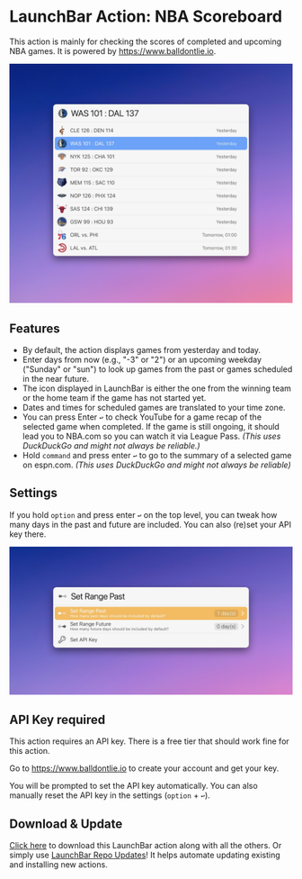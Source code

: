 # LaunchBar Action: NBA Scoreboard 

This action is mainly for checking the scores of completed and upcoming NBA games. It is powered by https://www.balldontlie.io.

<img src="01.jpg" width="868"/> 


## Features

- By default, the action displays games from yesterday and today.
- Enter days from now (e.g., "-3" or "2") or an upcoming weekday ("Sunday" or "sun") to look up games from the past or games scheduled in the near future.
- The icon displayed in LaunchBar is either the one from the winning team or the home team if the game has not started yet.
- Dates and times for scheduled games are translated to your time zone.
- You can press Enter `↩` to check YouTube for a game recap of the selected game when completed. If the game is still ongoing, it should lead you to NBA.com so you can watch it via League Pass. *(This uses DuckDuckGo and might not always be reliable.)*
- Hold `command` and press enter `↩` to go to the summary of a selected game on espn.com. *(This uses DuckDuckGo and might not always be reliable)*

## Settings

If you hold `option` and press enter `↩` on the top level, you can tweak how many days in the past and future are included. You can also (re)set your API key there. 

<img src="02.jpg" width="868"/> 


## API Key required

This action requires an API key. There is a free tier that should work fine for this action.

Go to https://www.balldontlie.io to create your account and get your key.

You will be prompted to set the API key automatically. You can also manually reset the API key in the settings (`option` + `↩`).

## Download & Update

[Click here](https://github.com/Ptujec/LaunchBar/archive/refs/heads/master.zip) to download this LaunchBar action along with all the others. Or simply use [LaunchBar Repo Updates](https://github.com/Ptujec/LaunchBar/tree/master/LB-Repo-Updates#launchbar-repo-updates-action)! It helps automate updating existing and installing new actions.